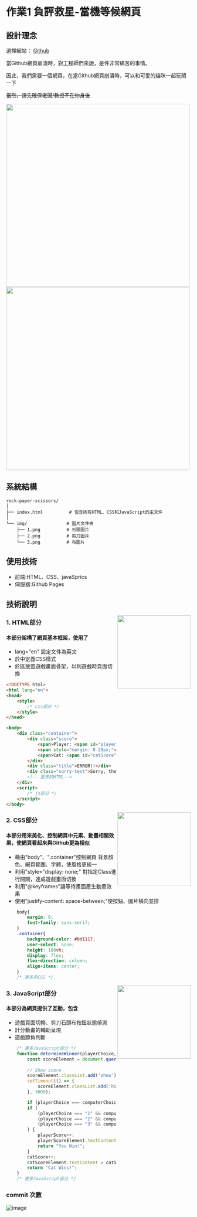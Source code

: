 # 作業1 負評救星-當機等候網頁
## 設計理念
選擇網站： [Github](https://github.com)

當Github網頁崩潰時，對工程師們來說，是件非常痛苦的事情。

因此，我們需要一個網頁，在當Github網頁崩潰時，可以和可愛的貓咪一起玩鬧一下

~~當然，請先確保老闆/教授不在你身後~~


<img src="https://github.com/user-attachments/assets/8bbda675-c993-46d9-a083-cbc4fbfcec3a" width="500">
<img src="https://github.com/user-attachments/assets/33d44293-73e2-4516-b61f-c7ee2d8d2cba" width="500">

## 系統結構
```
rock-paper-scissors/
│
├── index.html          # 包含所有HTML、CSS和JavaScript的主文件
│
└── img/               # 圖片文件夾
    ├── 1.png          # 石頭圖片
    ├── 2.png          # 剪刀圖片
    └── 3.png          # 布圖片
```
## 使用技術
- 前端:HTML、CSS、javaSprics
- 伺服器:Github Pages
## 技術說明
<img src="https://github.com/user-attachments/assets/5d7eca9c-63b9-4b97-bc6c-4d48556ed245" width="200" align='right'>

### 1. HTML部分
#### 本部分架構了網頁基本框架，使用了
- lang="en" 設定文件為英文
- 於<head>中定義CSS樣式
- 於<body>區放置遊戲畫面骨架，以利遊戲時頁面切換
  
```html
<!DOCTYPE html>
<html lang="en">
<head>
    <style>
        /* css部分 */
    </style>
</head>

<body>
    <div class="container">
        <div class="score">
            <span>Player: <span id="playerScore">0</span></span>
            <span style="margin: 0 20px;">|</span>
            <span>Cat: <span id="catScore">0</span></span>
        </div>
        <div class="title">ERROR!!</div>
        <div class="sorry-text">Sorry, the webpage is too busy. Please try again later.</div>
        <!-- 更多的HTML-->
    </div>
    <script>
        /* js部分 */
    </script>
</body>
```

<img src="https://github.com/user-attachments/assets/396c3484-b54e-4291-8ba9-0b5767a7350a" width="200" align='right'>

### 2. CSS部分
#### 本部分用來美化、控制網頁中元素、動畫相關效果，使網頁看起來與Github更為相似
- 藉由"body"、".container"控制網頁 背景顏色、網頁範圍、字體，使風格更統一
- 利用"style="display: none;" 對指定Class進行開關，達成遊戲畫面切換
- 利用"@keyframes"讓等待畫面產生動畫效果
- 使用"justify-content: space-between;"使按鈕、圖片橫向並排

```css
    body{
        margin: 0;
        font-family: sans-serif;
    }
    .container{
        background-color: #0d1117;
        user-select: none;
        height: 100vh;
        display: flex;
        flex-direction: column;
        align-items: center;
    }
    /* 更多的CSS */ 
```

<img src="https://github.com/user-attachments/assets/ea367f00-38c2-42e8-ad62-e360b58dfb12" width="200" align='right'>

### 3. JavaScript部分
#### 本部分為網頁提供了互動，包含
- 遊戲頁面切換、剪刀石頭布按鈕狀態偵測
- 計分動畫的輔助呈現
- 遊戲勝負判斷
```js
    /* 更多JavaScript部分 */
    function determineWinner(playerChoice, computerChoice) {
        const scoreElement = document.querySelector('.score');
        
        // Show score
        scoreElement.classList.add('show');
        setTimeout(() => {
            scoreElement.classList.add('hide');
        }, 3000);

        if (playerChoice === computerChoice) return "Draw!";
        if (
            (playerChoice === "1" && computerChoice === "2") ||
            (playerChoice === "2" && computerChoice === "3") ||
            (playerChoice === "3" && computerChoice === "1")
        ) {
            playerScore++;
            playerScoreElement.textContent = playerScore;
            return "You Win!";
        }
        catScore++;
        catScoreElement.textContent = catScore;
        return "Cat Wins!";
    }
    /* 更多JavaScript部分 */
```

### commit 次數
![image](https://github.com/user-attachments/assets/73e6e874-f144-4409-b341-36a444b30f28)
